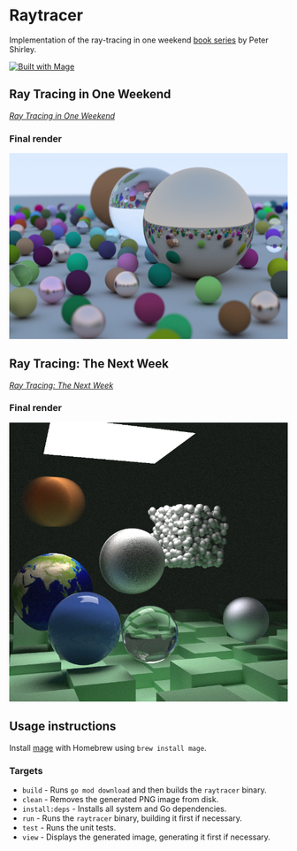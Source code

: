 # Raytracer

Implementation of the ray-tracing in one weekend [book series](https://raytracing.github.io/) by Peter Shirley.

[![Built with Mage](https://magefile.org/badge.svg)](https://magefile.org)

## Ray Tracing in One Weekend

[_Ray Tracing in One Weekend_](https://raytracing.github.io/books/RayTracingInOneWeekend.html)

### Final render

![Final render](./outputs/final/oneweekend.png)

## Ray Tracing: The Next Week

[_Ray Tracing: The Next Week_](https://raytracing.github.io/books/RayTracingTheNextWeek.html)

### Final render

![Final render](./outputs/final/thenextweek.png)

## Usage instructions

Install [mage](https://magefile.org/) with Homebrew using `brew install mage`.

### Targets

- `build` - Runs `go mod download` and then builds the `raytracer` binary.
- `clean` - Removes the generated PNG image from disk.
- `install:deps` - Installs all system and Go dependencies.
- `run` - Runs the `raytracer` binary, building it first if necessary.
- `test` - Runs the unit tests.
- `view` - Displays the generated image, generating it first if necessary.
